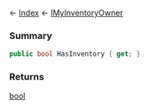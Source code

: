 ← [Index](Api-Index) ← [IMyInventoryOwner](VRage.Game.ModAPI.Ingame.IMyInventoryOwner)

### Summary

```csharp
public bool HasInventory { get; }
```

### Returns

[bool](System.Boolean)

